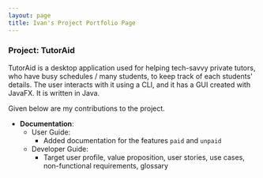 ```yaml
---
layout: page
title: Ivan's Project Portfolio Page
---
```


### Project: TutorAid

TutorAid is a desktop application used for helping tech-savvy private tutors, who have busy schedules / many students, to keep track of each students' details. The user interacts with it using a CLI, and it has a GUI created with JavaFX. It is written in Java.

Given below are my contributions to the project.

* **Documentation**:
  * User Guide:
    * Added documentation for the features `paid` and `unpaid`
  * Developer Guide:
    * Target user profile, value proposition, user stories, use cases, non-functional requirements, glossary

